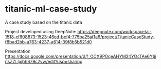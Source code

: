 # titanic-ml-case-study
A case study based on the titanic data

Project developed using DeepNote: https://deepnote.com/workspace/ai-1518-cf608873-1523-46ed-bef4-775ba25af1a6/project/TitanicCaseStudy-f8bad2bb-a763-4237-a614-39f8b5b521d0


Presentation https://docs.google.com/presentation/d/1_OCX9POqeAHYM24YOcTAe6YtjinsZZLlpjbhSz9c2vw/edit?usp=sharing
